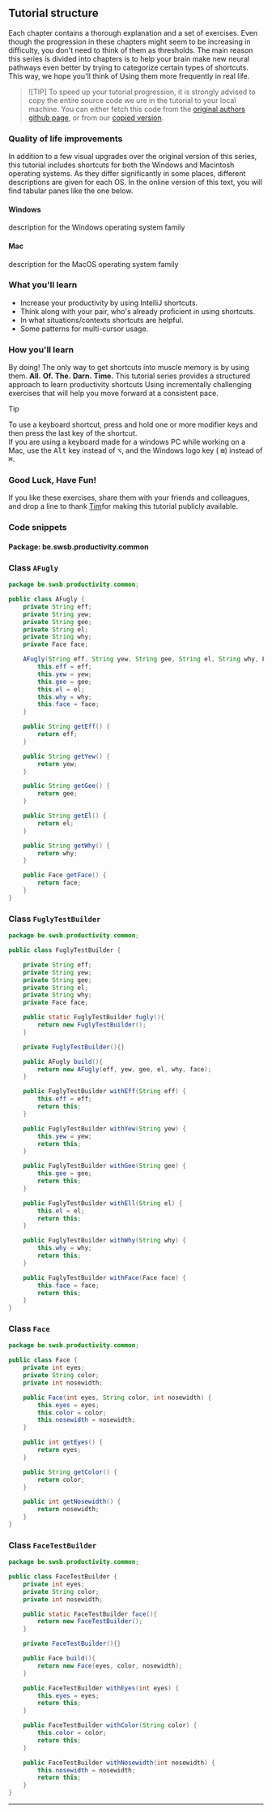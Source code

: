 ## Tutorial structure

Each chapter contains a thorough explanation and a set of exercises. 
Even though the progression in these chapters might seem to be increasing in difficulty, you don't need to think of them as thresholds.
The main reason this series is divided into chapters is to help your brain make new neural pathways even better by trying to categorize certain types of shortcuts. This way, we hope you'll think of Using them more frequently in real life.

> ![TIP]
> To speed up your tutorial progression, it is strongly advised to copy the entire source code we ure in the tutorial to your local machine.
> You can either fetch this code from the [original authors github page](https://github.com/Sch3lp/ProductivityWithShortcuts), or from our [copied version](https://github.com/sddevelopment-be/penguin-pragmatic-patterns/tree/main/code/productivity_with_shortcuts).

### Quality of life improvements
In addition to a few visual upgrades over the original version of this series, this tutorial includes shortcuts for both the Windows and Macintosh operating systems. As they differ significantly in some places, different descriptions are given for each OS.
In the online version of this text, you will find tabular panes like the one below.

<!-- tabs:start -->
#### **Windows**
description for the Windows operating system family

#### **Mac**
description for the MacOS operating system family

<!-- tabs:end -->


### What you'll learn
* Increase your productivity by using IntelliJ shortcuts.
* Think along with your pair, who's already proficient in using shortcuts.
* In what situations/contexts shortcuts are helpful.
* Some patterns for multi-cursor usage.

### How you'll learn
By doing! The only way to get shortcuts into muscle memory is by using them. **All.** **Of.** **The.** **Darn.** **Time.**
This tutorial series provides a structured approach to learn productivity shortcuts Using incrementally challenging 
exercises that will help you move forward at a consistent pace.

> [!TIP]
> To use a keyboard shortcut, press and hold one or more modifier keys and then press the last key of the shortcut.  
> If you are using a keyboard made for a windows PC while working on a Mac, use the <kbd>Alt</kbd> key instead of <kbd>&#8997;</kbd>, and the Windows logo key ( <kbd>&#8862;</kbd>) instead of <kbd>&#8984;</kbd>.

### Good Luck, Have Fun!
If you like these exercises, share them with your friends and colleagues, and drop a line to thank [Tim](https://github.com/Sch3lp)for making this tutorial publicly available.

### Code snippets

#### Package: be.swsb.productivity.common
<!-- tabs:start -->
### **Class `AFugly`**
```java
package be.swsb.productivity.common;

public class AFugly {
    private String eff;
    private String yew;
    private String gee;
    private String el;
    private String why;
    private Face face;

    AFugly(String eff, String yew, String gee, String el, String why, Face face) {
        this.eff = eff;
        this.yew = yew;
        this.gee = gee;
        this.el = el;
        this.why = why;
        this.face = face;
    }

    public String getEff() {
        return eff;
    }

    public String getYew() {
        return yew;
    }

    public String getGee() {
        return gee;
    }

    public String getEl() {
        return el;
    }

    public String getWhy() {
        return why;
    }

    public Face getFace() {
        return face;
    }
}
```

### **Class `FuglyTestBuilder`**

```java
package be.swsb.productivity.common;

public class FuglyTestBuilder {

    private String eff;
    private String yew;
    private String gee;
    private String el;
    private String why;
    private Face face;

    public static FuglyTestBuilder fugly(){
        return new FuglyTestBuilder();
    }

    private FuglyTestBuilder(){}

    public AFugly build(){
        return new AFugly(eff, yew, gee, el, why, face);
    }

    public FuglyTestBuilder withEff(String eff) {
        this.eff = eff;
        return this;
    }

    public FuglyTestBuilder withYew(String yew) {
        this.yew = yew;
        return this;
    }

    public FuglyTestBuilder withGee(String gee) {
        this.gee = gee;
        return this;
    }

    public FuglyTestBuilder withEll(String el) {
        this.el = el;
        return this;
    }

    public FuglyTestBuilder withWhy(String why) {
        this.why = why;
        return this;
    }

    public FuglyTestBuilder withFace(Face face) {
        this.face = face;
        return this;
    }
}
```

### **Class `Face`**
```java
package be.swsb.productivity.common;

public class Face {
    private int eyes;
    private String color;
    private int nosewidth;

    public Face(int eyes, String color, int nosewidth) {
        this.eyes = eyes;
        this.color = color;
        this.nosewidth = nosewidth;
    }

    public int getEyes() {
        return eyes;
    }

    public String getColor() {
        return color;
    }

    public int getNosewidth() {
        return nosewidth;
    }
}
```

### **Class `FaceTestBuilder`**
```java
package be.swsb.productivity.common;

public class FaceTestBuilder {
    private int eyes;
    private String color;
    private int nosewidth;

    public static FaceTestBuilder face(){
        return new FaceTestBuilder();
    }

    private FaceTestBuilder(){}

    public Face build(){
        return new Face(eyes, color, nosewidth);
    }

    public FaceTestBuilder withEyes(int eyes) {
        this.eyes = eyes;
        return this;
    }

    public FaceTestBuilder withColor(String color) {
        this.color = color;
        return this;
    }

    public FaceTestBuilder withNosewidth(int nosewidth) {
        this.nosewidth = nosewidth;
        return this;
    }
}
```
<!-- tabs:end -->

---

